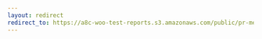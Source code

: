 ```yaml
---
layout: redirect
redirect_to: https://a8c-woo-test-reports.s3.amazonaws.com/public/pr-merge/37983/api/index.html
---
```

